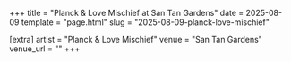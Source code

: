 +++
title = "Planck & Love Mischief at San Tan Gardens"
date = 2025-08-09
template = "page.html"
slug = "2025-08-09-planck-love-mischief"

[extra]
artist = "Planck & Love Mischief"
venue = "San Tan Gardens"
venue_url = ""
+++
